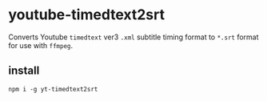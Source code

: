 # youtube-timedtext2srt
Converts Youtube `timedtext` ver3 `.xml` subtitle timing format
to `*.srt` format for use with `ffmpeg`.

## install
```
npm i -g yt-timedtext2srt
```

